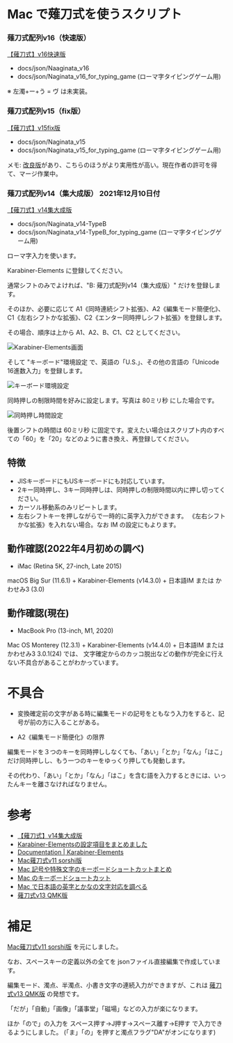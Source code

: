 # Mac で薙刀式を使うスクリプト

### 薙刀式配列v16（快速版）

[【薙刀式】v16快速版](http://oookaworks.seesaa.net/article/509198141.html#gsc.tab=0)

* docs/json/Naaginata_v16
* docs/json/Naginata_v16_for_typing_game (ローマ字タイピングゲーム用)

※ 左濁+ー+う = ヴ は未実装。

### 薙刀式配列v15（fix版）

[【薙刀式】v15fix版](http://oookaworks.seesaa.net/article/500180437.html#comment&gsc.tab=0)

* docs/json/Naginata_v15
* docs/json/Naginata_v15_for_typing_game (ローマ字タイピングゲーム用)

メモ: [改良版](https://kazuki-mizuc.com/naginata-v15fix-r604-for-karabiner/)があり、こちらのほうがより実用性が高い。現在作者の許可を得て、マージ作業中。

### 薙刀式配列v14（集大成版） 2021年12月10日付

[【薙刀式】v14集大成版](http://oookaworks.seesaa.net/article/484704326.html#gsc.tab=0)

* docs/json/Naginata_v14-TypeB
* docs/json/Naginata_v14-TypeB_for_typing_game (ローマ字タイピングゲーム用)

ローマ字入力を使います。

Karabiner-Elements に登録してください。

通常シフトのみでよければ、"B: 薙刀式配列v14（集大成版）" だけを登録します。

そのほか、必要に応じて A1《同時連続シフト拡張》、A2《編集モード簡便化》、C1《左右シフトかな拡張》、C2《エンター同時押しシフト拡張》を登録します。

その場合、順序は上から A1、A2、B、C1、C2 としてください。

![Karabiner-Elements画面](Karabiner設定.png)

そして "キーボード"環境設定 で、英語の「U.S.」、その他の言語の「Unicode 16進数入力」を登録します。

![キーボード環境設定](キーボード環境設定.png)

同時押しの制限時間を好みに設定します。写真は 80ミリ秒 にした場合です。

![同時押し時間設定](同時押し時間.png)

後置シフトの時間は 60ミリ秒 に固定です。変えたい場合はスクリプト内のすべての「60」を「20」などのように書き換え、再登録してください。

## 特徴

* JISキーボードにもUSキーボードにも対応しています。
* 2キー同時押し、3キー同時押しは、同時押しの制限時間以内に押し切ってください。
* カーソル移動系のみリピートします。
* 左右シフトキーを押しながらで一時的に英字入力ができます。
《左右シフトかな拡張》を入れない場合。なお IM の設定にもよります。

## 動作確認(2022年4月初めの調べ)

* iMac (Retina 5K, 27-inch, Late 2015)

macOS Big Sur (11.6.1) + Karabiner-Elements (v14.3.0) + 日本語IM または かわせみ3 (3.0)

## 動作確認(現在)

* MacBook Pro (13-inch, M1, 2020)

Mac OS Monterey (12.3.1) + Karabiner-Elements (v14.4.0) + 日本語IM または かわせみ3 3.0.1(24) では、
文字確定からのカッコ脱出などの動作が完全に行えない不具合があることがわかっています。

# 不具合

* 変換確定前の文字がある時に編集モードの記号をともなう入力をすると、記号が前の方に入ることがある。

* A2《編集モード簡便化》の限界

編集モードを３つのキーを同時押ししなくても、「あい」「とか」「なん」「はこ」だけ同時押しし、もう一つのキーをゆっくり押しても発動します。

その代わり、「あい」「とか」「なん」「はこ」を含む語を入力するときには、いったんキーを離さなければなりません。

# 参考

* [【薙刀式】v14集大成版](http://oookaworks.seesaa.net/article/484704326.html#gsc.tab=0)
* [Karabiner-Elementsの設定項目をまとめました](https://qiita.com/s-show/items/a1fd228b04801477729c)
* [Documentation | Karabiner-Elements](https://karabiner-elements.pqrs.org/docs/)
* [Mac薙刀式v11 sorshi版](https://github.com/sorshi/KE-complex_modifications-NAGINATA)
* [Mac 記号や特殊文字のキーボードショートカットまとめ](http://inforati.jp/apple/mac-tips-techniques/system-hints/how-to-use-special-characters-and-symbols-keyboard-shortcut-with-macos.html)
* [Mac のキーボードショートカット](https://support.apple.com/ja-jp/HT201236)
* [Mac で日本語の英字とかなの文字対応を調べる](https://support.apple.com/ja-jp/guide/japanese-input-method/jpim10277/6.2.1/mac/10.14)
* [薙刀式v13 QMK版](https://github.com/eswai/qmk_firmware/tree/master/keyboards/crkbd/keymaps/naginata_v13u)

# 補足

[Mac薙刀式v11 sorshi版](https://github.com/sorshi/KE-complex_modifications-NAGINATA) を元にしました。

なお、スペースキーの定義以外の全てを jsonファイル直接編集で作成しています。

編集モード、濁点、半濁点、小書き文字の連続入力ができますが、これは [薙刀式v13 QMK版](https://github.com/eswai/qmk_firmware/tree/master/keyboards/crkbd/keymaps/naginata_v13u) の発想です。

「だが」「自動」「画像」「議事堂」「磁場」などの入力が楽になります。

ほか「ので」の入力を スペース押す→J押す→スペース離す→E押す で入力できるようにしました。
(「ま」「の」を押すと濁点フラグ"DA"がオンになります)
